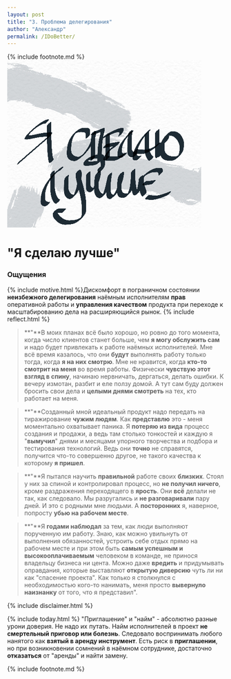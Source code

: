 ```yaml
---
layout: post
title: "3. Проблема делегирования"
author: "Александр"
permalink: /IDoBetter/
---
```

{% include footnote.md %}
!["Я сделаю это лучше"](/_img/3.jpg)
# "Я сделаю лучше"

### Ощущения
{% include motive.html %}Дискомфорт в пограничном состоянии **неизбежного делегирования** наёмным исполнителям **прав** оперативной работы и **управления качеством** продукта при переходе к масштабированию дела на расширяющийся рынок.
{% include reflect.html %}
>**"**В моих планах всё было хорошо, но ровно до того момента, когда число клиентов станет больше, чем **я могу обслужить сам** и надо будет привлекать к работе наёмных исполнителей. Мне всё время казалось, что они **будут** выполнять работу только тогда, когда **я на них смотрю**. Мне не нравится, когда **кто-то смотрит на меня** во время работы. Физически **чувствую этот взгляд в спину**, начинаю нервничать, дергаться, делать ошибки. К вечеру измотан, разбит и еле ползу домой. А тут сам буду должен бросить свои дела и **целыми днями смотреть** на тех, кто работает на меня.

>**"**Созданный мной идеальный продукт надо передать на тиражирование **чужим людям**. Как **представлю** это - меня моментально охватывает паника. Я **потеряю из вида** процесс создания и продажи, а ведь там столько тонкостей и каждую я "**вымучил**" днями и месяцами упорного творчества и подбора и тестирования технологий. Ведь они **точно** не справятся, получится что-то совершенно другое, не такого качества к которому **я пришел**. 

 >**"**Я пытался научить **правильной** работе своих **близких**. Стоял у них за спиной и контролировал процесс, но **не получил ничего**, кроме раздражения переходящего в **ярость**. Они **всё** делали не так, как следовало. Мы разругались и **не разговаривали** пару дней. И это с родными мне людьми. А **посторонних** я, наверное, попросту **убью на рабочем месте**.

 >**"**Я **годами наблюдал** за тем, как люди выполняют порученную им работу. Знаю, как можно увильнуть от выполнения обязанностей, устроить себе отдых прямо на рабочем месте и при этом быть **самым успешным и высокооплачиваемым** человеком в команде, не принося владельцу бизнеса ни цента. Можно даже **вредить** и придумывать оправдания, которые выставляют **открытую диверсию** чуть ли ни как "спасение проекта". Как только я столкнулся с необходимостью кого-то нанимать, меня просто **вывернуло наизнанку** от того, что я представил".  

{% include disclaimer.html %}

{% include today.html %} "Приглашение" и "найм" - абсолютно разные урони доверия. Не надо их путать. Найм исполнителей в проект **не смертельный приговор или болезнь**. Следовало воспринимать любого нанятого как **взятый в аренду инструмент**. Есть риск  в **приглашении**, но при возникновении сомнений в наёмном сотруднике, достаточно **отказаться** от "аренды" и найти замену. 

{% include footnote.md %}
